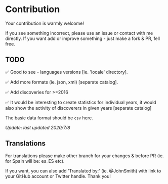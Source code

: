 # Contribution

Your contribution is warmly welcome!

If you see something incorrect, please use an issue or contact with me directly.
If you want add or improve something - just make a fork & PR, fell free.

## TODO

✅ Good to see - languages versions [ie. 'locale' directory].

✅ Add more formats (ie. json, xml) [separate catalog].

✅ Add discoveries for >=2016

✅ It would be interesting to create statistics for individual years, it would also show the activity of discoverers in given years [separate catalog]

The basic data format should be `csv` here.

_Update: last updated 2020/7/8_

## Translations

For translations please make other branch for your changes & before PR (ie. for Spain will be: es_ES etc).

If you want, you can also add 'Translated by:' (ie. @JohnSmith) with link to your GitHub account or Twitter handle. Thank you!
